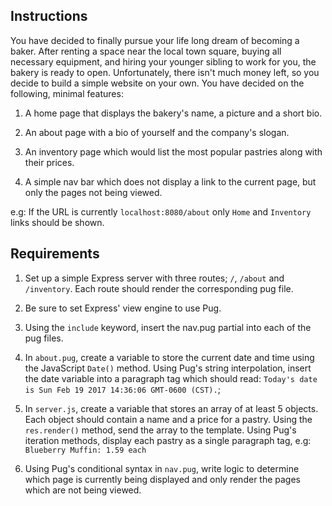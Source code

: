 ## Instructions

You have decided to finally pursue your life long dream of becoming a baker. After renting a space near the local town square, buying all necessary equipment, and hiring your younger sibling to work for you, the bakery is ready to open. Unfortunately, there isn't much money left, so you decide to build a simple website on your own. You have decided on the following, minimal features:


1. A home page that displays the bakery's name, a picture and a short bio.

1. An about page with a bio of yourself and the company's slogan.

1. An inventory page which would list the most popular pastries along with their prices.

1. A simple nav bar which does not display a link to the current page, but only the pages not being viewed.

  e.g: If the URL is currently `localhost:8080/about` only `Home` and `Inventory` links should be shown.


## Requirements

1. Set up a simple Express server with three routes; `/`, `/about` and `/inventory`. Each route should render the corresponding pug file.

1. Be sure to set Express' view engine to use Pug.

1. Using the `include` keyword, insert the nav.pug partial into each of the pug files.

1. In `about.pug`, create a variable to store the current date and time using the JavaScript `Date()` method. Using Pug's string interpolation, insert the date variable into a paragraph tag which should read: `Today's date is Sun Feb 19 2017 14:36:06 GMT-0600 (CST).`;

1. In `server.js`, create a variable that stores an array of at least 5 objects. Each object should contain a name and a price for a pastry. Using the `res.render()` method, send the array to the template. Using Pug's iteration methods, display each pastry as a single paragraph tag, e.g: `Blueberry Muffin: 1.59 each`

1. Using Pug's conditional syntax in `nav.pug`, write logic to determine which page is currently being displayed and only render the pages which are not being viewed.
